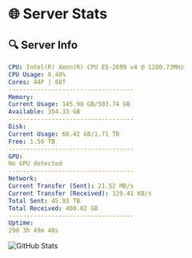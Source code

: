 # 🌐 Server Stats
## 🔍 Server Info
```yaml
CPU: Intel(R) Xeon(R) CPU E5-2699 v4 @ 1280.73MHz
CPU Usage: 0.40%
Cores: 44P | 88T
-----------------------------------
Memory:
Current Usage: 145.98 GB/503.74 GB
Available: 354.33 GB
-----------------------------------
Disk:
Current Usage: 66.42 GB/1.71 TB
Free: 1.56 TB
-----------------------------------
GPU:
No GPU detected
-----------------------------------
Network:
Current Transfer (Sent): 21.52 MB/s
Current Transfer (Received): 129.41 KB/s
Total Sent: 45.93 TB
Total Received: 400.02 GB
-----------------------------------
Uptime:
29d 3h 49m 40s
```
![GitHub Stats](https://img.shields.io/badge/Updated-2025-04-06_01:12:29-blue)